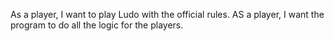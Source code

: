 As a player, I want to play Ludo with the official rules.
AS a player, I want the program to do all the logic for the players.
